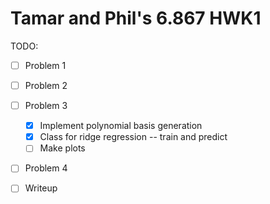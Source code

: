 # Tamar and Phil's 6.867 HWK1

TODO:

- [ ] Problem 1
- [ ] Problem 2
- [ ] Problem 3
    - [x] Implement polynomial basis generation
    - [x] Class for ridge regression -- train and predict
    - [ ] Make plots  
- [ ] Problem 4
- [ ] Writeup

